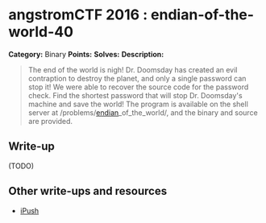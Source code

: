 # angstromCTF 2016 : endian-of-the-world-40

**Category:** Binary
**Points:**
**Solves:**
**Description:**

> The end of the world is nigh! Dr. Doomsday has created an evil contraption to destroy the planet, and only a single password can stop it! We were able to recover the source code for the password check. Find the shortest password that will stop Dr. Doomsday's machine and save the world! The program is available on the shell server at /problems/[endian](./endian)\_of_the_world/, and the binary and source are provided.


## Write-up

(TODO)

## Other write-ups and resources

* [iPush](http://ipushino.blogspot.com/2016/04/angstromctf-2016-endian-of-world-binary.html)
